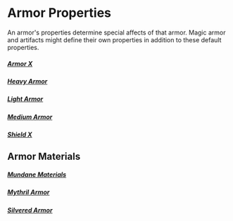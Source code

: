 # Armor Properties
An armor's properties determine special affects of that armor. Magic armor and artifacts might define their own properties in addition to these default properties.
##### [Armor X](Armor%20X%20Property.md)
##### [Heavy Armor](Heavy%20Armor%20Property.md)
##### [Light Armor](Light%20Armor%20Property.md)
##### [Medium Armor](Medium%20Armor%20Property.md)
##### [Shield X](Shield%20X%20Property.md)
## Armor Materials
##### [Mundane Materials](../../../Material%20Properties/Mundane%20Property.md#Mundane%20Materials)
##### [Mythril Armor](../../../Material%20Properties/Mythril%20Property.md#Mythril%20Armor)
##### [Silvered Armor](../../../Material%20Properties/Silvered%20Property.md#Silvered%20Armor)